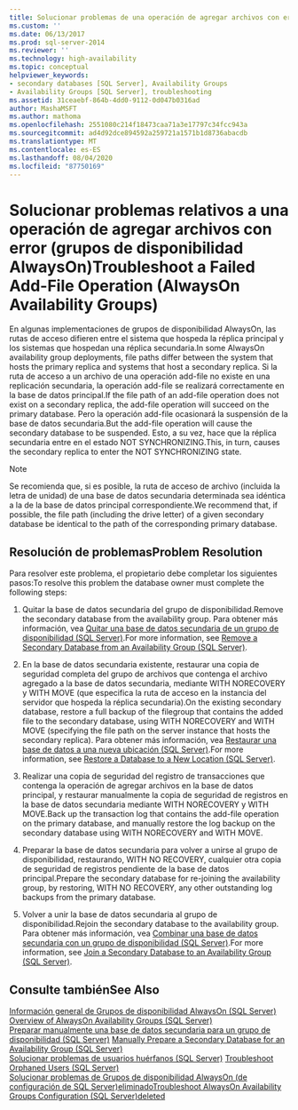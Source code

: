 ```yaml
---
title: Solucionar problemas de una operación de agregar archivos con error (Grupos de disponibilidad AlwaysOn) | Microsoft Docs
ms.custom: ''
ms.date: 06/13/2017
ms.prod: sql-server-2014
ms.reviewer: ''
ms.technology: high-availability
ms.topic: conceptual
helpviewer_keywords:
- secondary databases [SQL Server], Availability Groups
- Availability Groups [SQL Server], troubleshooting
ms.assetid: 31ceaebf-864b-4dd0-9112-0d047b0316ad
author: MashaMSFT
ms.author: mathoma
ms.openlocfilehash: 2551080c214f18473caa71a3e17797c34fcc943a
ms.sourcegitcommit: ad4d92dce894592a259721a1571b1d8736abacdb
ms.translationtype: MT
ms.contentlocale: es-ES
ms.lasthandoff: 08/04/2020
ms.locfileid: "87750169"
---
```

# <a name="troubleshoot-a-failed-add-file-operation-alwayson-availability-groups"></a><span data-ttu-id="0fa3f-102">Solucionar problemas relativos a una operación de agregar archivos con error (grupos de disponibilidad AlwaysOn)</span><span class="sxs-lookup"><span data-stu-id="0fa3f-102">Troubleshoot a Failed Add-File Operation (AlwaysOn Availability Groups)</span></span>
  <span data-ttu-id="0fa3f-103">En algunas implementaciones de grupos de disponibilidad AlwaysOn, las rutas de acceso difieren entre el sistema que hospeda la réplica principal y los sistemas que hospedan una réplica secundaria.</span><span class="sxs-lookup"><span data-stu-id="0fa3f-103">In some AlwaysOn availability group deployments, file paths differ between the system that hosts the primary replica and systems that host a secondary replica.</span></span> <span data-ttu-id="0fa3f-104">Si la ruta de acceso a un archivo de una operación add-file no existe en una replicación secundaria, la operación add-file se realizará correctamente en la base de datos principal.</span><span class="sxs-lookup"><span data-stu-id="0fa3f-104">If the file path of an add-file operation does not exist on a secondary replica, the add-file operation will succeed on the primary database.</span></span> <span data-ttu-id="0fa3f-105">Pero la operación add-file ocasionará la suspensión de la base de datos secundaria.</span><span class="sxs-lookup"><span data-stu-id="0fa3f-105">But the add-file operation will cause the secondary database to be suspended.</span></span> <span data-ttu-id="0fa3f-106">Esto, a su vez, hace que la réplica secundaria entre en el estado NOT SYNCHRONIZING.</span><span class="sxs-lookup"><span data-stu-id="0fa3f-106">This, in turn, causes the secondary replica to enter the NOT SYNCHRONIZING state.</span></span>  
  
> [!NOTE]  
>  <span data-ttu-id="0fa3f-107">Se recomienda que, si es posible, la ruta de acceso de archivo (incluida la letra de unidad) de una base de datos secundaria determinada sea idéntica a la de la base de datos principal correspondiente.</span><span class="sxs-lookup"><span data-stu-id="0fa3f-107">We recommend that, if possible, the file path (including the drive letter) of a given secondary database be identical to the path of the corresponding primary database.</span></span>  
  
## <a name="problem-resolution"></a><span data-ttu-id="0fa3f-108">Resolución de problemas</span><span class="sxs-lookup"><span data-stu-id="0fa3f-108">Problem Resolution</span></span>  
 <span data-ttu-id="0fa3f-109">Para resolver este problema, el propietario debe completar los siguientes pasos:</span><span class="sxs-lookup"><span data-stu-id="0fa3f-109">To resolve this problem the database owner must complete the following steps:</span></span>  
  
1.  <span data-ttu-id="0fa3f-110">Quitar la base de datos secundaria del grupo de disponibilidad.</span><span class="sxs-lookup"><span data-stu-id="0fa3f-110">Remove the secondary database from the availability group.</span></span> <span data-ttu-id="0fa3f-111">Para obtener más información, vea [Quitar una base de datos secundaria de un grupo de disponibilidad &#40;SQL Server&#41;](remove-a-secondary-database-from-an-availability-group-sql-server.md).</span><span class="sxs-lookup"><span data-stu-id="0fa3f-111">For more information, see [Remove a Secondary Database from an Availability Group &#40;SQL Server&#41;](remove-a-secondary-database-from-an-availability-group-sql-server.md).</span></span>  
  
2.  <span data-ttu-id="0fa3f-112">En la base de datos secundaria existente, restaurar una copia de seguridad completa del grupo de archivos que contenga el archivo agregado a la base de datos secundaria, mediante WITH NORECOVERY y WITH MOVE (que especifica la ruta de acceso en la instancia del servidor que hospeda la réplica secundaria).</span><span class="sxs-lookup"><span data-stu-id="0fa3f-112">On the existing secondary database, restore a full backup of the filegroup that contains the added file to the secondary database, using WITH NORECOVERY and WITH MOVE (specifying the file path on the server instance that hosts the secondary replica).</span></span> <span data-ttu-id="0fa3f-113">Para obtener más información, vea [Restaurar una base de datos a una nueva ubicación &#40;SQL Server&#41;](../../../relational-databases/backup-restore/restore-a-database-to-a-new-location-sql-server.md).</span><span class="sxs-lookup"><span data-stu-id="0fa3f-113">For more information, see [Restore a Database to a New Location &#40;SQL Server&#41;](../../../relational-databases/backup-restore/restore-a-database-to-a-new-location-sql-server.md).</span></span>  
  
3.  <span data-ttu-id="0fa3f-114">Realizar una copia de seguridad del registro de transacciones que contenga la operación de agregar archivos en la base de datos principal, y restaurar manualmente la copia de seguridad de registros en la base de datos secundaria mediante WITH NORECOVERY y WITH MOVE.</span><span class="sxs-lookup"><span data-stu-id="0fa3f-114">Back up the transaction log that contains the add-file operation on the primary database, and manually restore the log backup on the secondary database using WITH NORECOVERY and WITH MOVE.</span></span>  
  
4.  <span data-ttu-id="0fa3f-115">Preparar la base de datos secundaria para volver a unirse al grupo de disponibilidad, restaurando, WITH NO RECOVERY, cualquier otra copia de seguridad de registros pendiente de la base de datos principal.</span><span class="sxs-lookup"><span data-stu-id="0fa3f-115">Prepare the secondary database for re-joining the availability group, by restoring, WITH NO RECOVERY, any other outstanding log backups from the primary database.</span></span>  
  
5.  <span data-ttu-id="0fa3f-116">Volver a unir la base de datos secundaria al grupo de disponibilidad.</span><span class="sxs-lookup"><span data-stu-id="0fa3f-116">Rejoin the secondary database to the availability group.</span></span> <span data-ttu-id="0fa3f-117">Para obtener más información, vea [Combinar una base de datos secundaria con un grupo de disponibilidad &#40;SQL Server&#41;](join-a-secondary-database-to-an-availability-group-sql-server.md).</span><span class="sxs-lookup"><span data-stu-id="0fa3f-117">For more information, see [Join a Secondary Database to an Availability Group &#40;SQL Server&#41;](join-a-secondary-database-to-an-availability-group-sql-server.md).</span></span>  
  
## <a name="see-also"></a><span data-ttu-id="0fa3f-118">Consulte también</span><span class="sxs-lookup"><span data-stu-id="0fa3f-118">See Also</span></span>  
 <span data-ttu-id="0fa3f-119">[Información general de Grupos de disponibilidad AlwaysOn &#40;SQL Server&#41;](overview-of-always-on-availability-groups-sql-server.md) </span><span class="sxs-lookup"><span data-stu-id="0fa3f-119">[Overview of AlwaysOn Availability Groups &#40;SQL Server&#41;](overview-of-always-on-availability-groups-sql-server.md) </span></span>  
 <span data-ttu-id="0fa3f-120">[Preparar manualmente una base de datos secundaria para un grupo de disponibilidad &#40;SQL Server&#41;](manually-prepare-a-secondary-database-for-an-availability-group-sql-server.md) </span><span class="sxs-lookup"><span data-stu-id="0fa3f-120">[Manually Prepare a Secondary Database for an Availability Group &#40;SQL Server&#41;](manually-prepare-a-secondary-database-for-an-availability-group-sql-server.md) </span></span>  
 <span data-ttu-id="0fa3f-121">[Solucionar problemas de usuarios huérfanos &#40;SQL Server&#41;](../../../sql-server/failover-clusters/troubleshoot-orphaned-users-sql-server.md) </span><span class="sxs-lookup"><span data-stu-id="0fa3f-121">[Troubleshoot Orphaned Users &#40;SQL Server&#41;](../../../sql-server/failover-clusters/troubleshoot-orphaned-users-sql-server.md) </span></span>  
 [<span data-ttu-id="0fa3f-122">Solucionar problemas de Grupos de disponibilidad AlwaysOn &#40;de configuración de SQL Server&#41;eliminado</span><span class="sxs-lookup"><span data-stu-id="0fa3f-122">Troubleshoot AlwaysOn Availability Groups Configuration &#40;SQL Server&#41;deleted</span></span>](troubleshoot-always-on-availability-groups-configuration-sql-server.md)  
  
  
